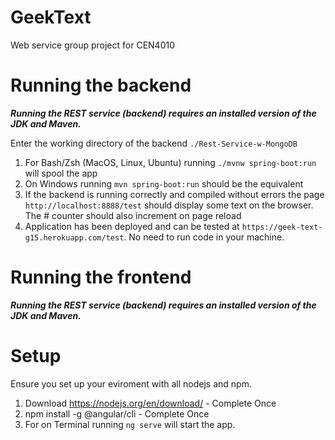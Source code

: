 


# GeekText
Web service group project for CEN4010

# Running the backend
***Running the REST service (backend) requires an installed version of the JDK and Maven.***

Enter the working directory of the backend `./Rest-Service-w-MongoDB`

1. For Bash/Zsh (MacOS, Linux, Ubuntu) running `./mvnw spring-boot:run` will spool the app
2. On Windows running `mvn spring-boot:run` should be the equivalent
3. If the backend is running correctly and compiled without errors the page `http://localhost:8888/test` should display some text on the browser. The # counter should also increment on page reload
4. Application has been deployed and can be tested at `https://geek-text-g15.herokuapp.com/test`. No need to run code in your machine.

# Running the frontend
***Running the REST service (backend) requires an installed version of the JDK and Maven.***

# Setup
Ensure you set up your eviroment with all nodejs and npm.
1. Download https://nodejs.org/en/download/ - Complete Once
2. npm install -g @angular/cli - Complete Once
3. For on Terminal running `ng serve` will start the app.
